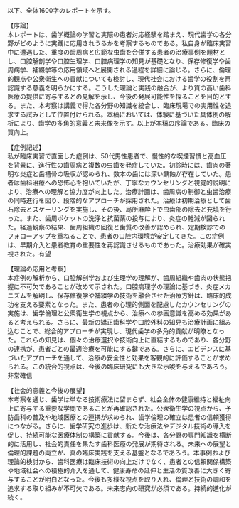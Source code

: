 以下、全体1600字のレポートを示す。

【序論】  
本レポートは、歯学概論の学習と実際の患者対応経験を踏まえ、現代歯学の各分野がどのように実践に応用されうるかを考察するものである。私自身が臨床実習中に遭遇した、重度の歯周病と広範な虫歯を合併する患者の治療事例を題材とし、口腔解剖学や口腔生理学、口腔病理学の知見が基礎となり、保存修復学や歯周病学、補綴学等の応用領域へと展開される過程を詳細に論じる。さらに、倫理的観点や公衆衛生への貢献についても検討し、現代社会における歯学の役割を再認識する意義を明らかにする。こうした理論と実践の融合が、より質の高い歯科医療の提供に寄与するとの見解を示し、今後の発展可能性を探ることを目的とする。また、本考察は講義で得た各分野の知識を統合し、臨床現場での実用性を追求する試みとして位置付けられる。本稿においては、体験に基づいた具体例の解析により、歯学の多角的意義と未来像を示す。以上が本稿の序論である。臨床の質向上。

【症例記述】  
私が臨床実習で直面した症例は、50代男性患者で、慢性的な喫煙習慣と高血圧を背景に、進行性の歯周病と複数の虫歯を発症していた。初診時には、歯肉の著明な炎症と歯槽骨の吸収が認められ、数本の歯には深い齲蝕が存在していた。患者は歯科治療への恐怖心を抱いていたが、丁寧なカウンセリングと視覚的説明により、治療への理解と協力度が向上した。治療計画は、歯周病の制御と虫歯治療の同時進行を図り、段階的なアプローチが採用された。治療は初期治療として歯石除去とスケーリングを実施し、その後、局所麻酔下で虫歯部の除去と充填を行った。また、歯周ポケットの洗浄と抗菌薬の投与により、炎症の軽減が図られた。経過観察の結果、歯周組織の回復と歯質の改善が認められ、定期検診でのフォローアップを重ねることで、患者の口腔内環境が安定してきた。この症例は、早期介入と患者教育の重要性を再認識させるものであった。治療効果が確実視された。有望

【理論の応用と考察】  
本症例の解析から、口腔解剖学および生理学の理解が、歯周組織や歯肉の状態把握に不可欠であることが改めて示された。口腔病理学の理論に基づき、炎症メカニズムを解明し、保存修復学や補綴学の技術を融合させた治療方針は、臨床的成功を支える要素となった。また、患者の心理的側面を配慮したカウンセリングの実施は、歯学倫理と公衆衛生学の視点から、治療への参画意識を高める効果があると考えられる。さらに、最新の矯正歯科学や口腔外科の知見も治療計画に組み込むことで、総合的アプローチが実現し、現代歯学の多角的貢献が明瞭となった。これらの知見は、個々の治療選択や技術向上に直結するものであり、各分野の連携が、患者ごとの最適治療を可能にする鍵である。さらに、エビデンスに基づいたアプローチを通して、治療の安全性と効果を客観的に評価することが求められる。この統合的視点は、今後の臨床研究にも大きな示唆を与えるであろう。非常確信

【社会的意義と今後の展望】  
本考察を通じ、歯学は単なる技術療法に留まらず、社会全体の健康維持と福祉向上に寄与する重要な学問であることが再確認された。公衆衛生学の視点から、予防歯科の普及や地域医療との連携が求められ、歯学倫理の確立は患者の信頼獲得につながる。さらに、歯学研究の進歩は、新たな治療法やデジタル技術の導入を促し、持続可能な医療体制の構築に貢献する。今後は、各分野の専門知識を横断的に活用し、社会的責任を果たす歯科医療の発展が期待される。未来への展望と倫理的課題の両立が、真の臨床実践を支える基盤となるであろう。本事例および理論的検討から、歯科医療は臨床技術の向上だけでなく、患者との信頼関係構築や地域社会への積極的介入を通して、健康寿命の延伸と生活の質改善に大きく寄与することが明白となった。今後も多様な視点を取り入れ、倫理と技術の調和を追求する取り組みが不可欠である。未来志向の研究が必須である。持続的進化が続く。